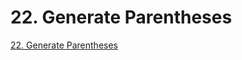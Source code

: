 # 22. Generate Parentheses

[22. Generate Parentheses](https://leetcode.com/problems/generate-parentheses/description/)